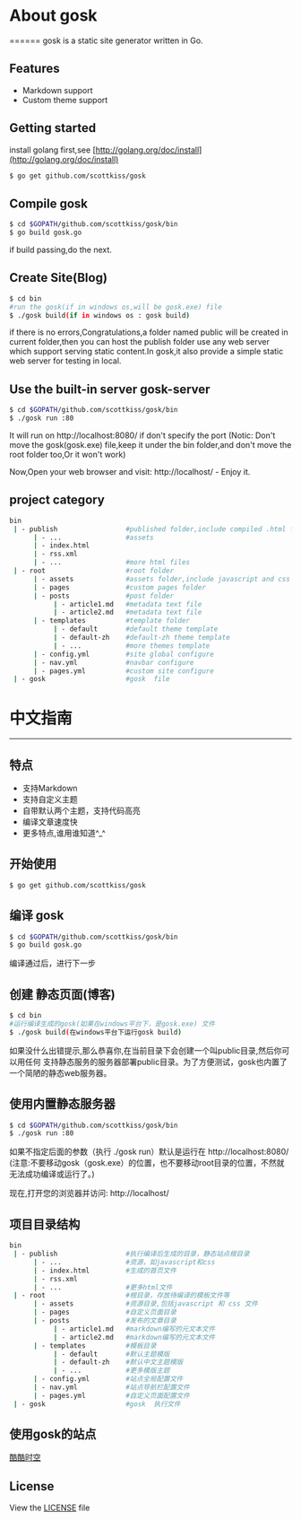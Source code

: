 # About gosk
======
  gosk is a static site generator written in Go.


## Features
* Markdown support
* Custom theme support 

## Getting started
install golang first,see [http://golang.org/doc/install](http://golang.org/doc/install)

```bash
$ go get github.com/scottkiss/gosk
```

## Compile gosk
```bash
$ cd $GOPATH/github.com/scottkiss/gosk/bin
$ go build gosk.go
```
if build passing,do the next.

## Create Site(Blog)
```bash
$ cd bin
#run the gosk(if in windows os,will be gosk.exe) file
$ ./gosk build(if in windows os : gosk build)
```
if there is no errors,Congratulations,a folder named public will be created in current folder,then you can host the publish folder use any web server which support serving static content.In gosk,it also provide a simple static web server  for testing in local.

## Use the built-in server gosk-server
```bash
$ cd $GOPATH/github.com/scottkiss/gosk/bin
$ ./gosk run :80
```
It will run on http://localhost:8080/ if don't specify the port
(Notic: Don't move the gosk(gosk.exe) file,keep it under the bin folder,and don't move the root folder too,Or it won't work)

Now,Open your web browser and visit: http://localhost/  - Enjoy it.

## project category
```bash
bin
 | - publish	             #published folder,include compiled .html files
 	  | - ...	             #assets 
 	  | - index.html
 	  | - rss.xml
 	  | - ...                #more html files
 | - root					 #root folder
      | - assets             #assets folder,include javascript and css files
      | - pages              #custom pages folder
      | - posts              #post folder
      	   | - article1.md   #metadata text file
      	   | - article2.md   #metadata text file
      | - templates          #template folder
           | - default       #default theme template
           | - default-zh    #default-zh theme template
           | - ...		     #more themes template
      | - config.yml         #site global configure
      | - nav.yml            #navbar configure
      | - pages.yml          #custom site configure
 | - gosk                    #gosk  file
```



# 中文指南
------

## 特点
* 支持Markdown 
* 支持自定义主题
* 自带默认两个主题，支持代码高亮
* 编译文章速度快
* 更多特点,谁用谁知道^_^

## 开始使用
```bash
$ go get github.com/scottkiss/gosk
```

## 编译 gosk
```bash
$ cd $GOPATH/github.com/scottkiss/gosk/bin
$ go build gosk.go
```
编译通过后，进行下一步

## 创建 静态页面(博客)
```bash
$ cd bin
#运行编译生成的gosk(如果在windows平台下，是gosk.exe) 文件
$ ./gosk build(在windows平台下运行gosk build)
```
如果没什么出错提示,那么恭喜你,在当前目录下会创建一个叫public目录,然后你可以用任何
支持静态服务的服务器部署public目录。为了方便测试，gosk也内置了一个简陋的静态web服务器。

## 使用内置静态服务器
```bash
$ cd $GOPATH/github.com/scottkiss/gosk/bin
$ ./gosk run :80
```
如果不指定后面的参数（执行 ./gosk run）默认是运行在 http://localhost:8080/ 
(注意:不要移动gosk（gosk.exe）的位置，也不要移动root目录的位置，不然就无法成功编译或运行了。)

现在,打开您的浏览器并访问: http://localhost/ 

## 项目目录结构
```bash
bin
 | - publish	             #执行编译后生成的目录，静态站点根目录
 	  | - ...	             #资源，如javascript和css 
 	  | - index.html         #生成的首页文件
 	  | - rss.xml
 	  | - ...                #更多html文件
 | - root					 #根目录，存放待编译的模板文件等
      | - assets             #资源目录,包括javascript 和 css 文件
      | - pages              #自定义页面目录
      | - posts              #发布的文章目录
      	   | - article1.md   #markdown编写的元文本文件
      	   | - article2.md   #markdown编写的元文本文件
      | - templates          #模板目录
           | - default       #默认主题模版
           | - default-zh    #默认中文主题模版
           | - ...		     #更多模版主题
      | - config.yml         #站点全局配置文件
      | - nav.yml            #站点导航栏配置文件
      | - pages.yml          #自定义页面配置文件
 | - gosk                    #gosk  执行文件
```

## 使用gosk的站点
[酷酷时空](http://www.cocosk.com/)


## License
View the [LICENSE](https://github.com/scottkiss/gosk/blob/master/LICENSE) file
